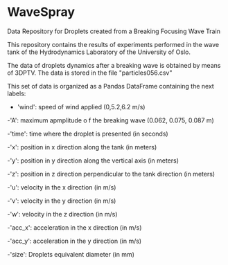 # WaveSpray
Data Repository for Droplets created from a Breaking Focusing Wave Train

This repository contains the results of experiments performed in the wave tank of the Hydrodynamics Laboratory of the University of Oslo.

The data of droplets dynamics after a breaking wave is obtained by means of 3DPTV. The data is stored in the file "particles056.csv"

This set of data is organized as a Pandas DataFrame containing the next labels:

- 'wind': speed of wind applied (0,5.2,6.2 m/s)

-'A': maximum apmplitude o f the breaking wave (0.062, 0.075, 0.087 m)

-'time': time where the droplet is presented (in seconds)

-'x': position in x direction along the tank (in meters)

-'y': position in y direction along the vertical axis (in meters)

-'z': position in z direction perpendicular to the tank direction (in meters)

-'u': velocity in the x direction (in m/s)

-'v': velocity in the y direction (in m/s)

-'w': velocity in the z direction (in m/s)

-'acc_x': acceleration in the x direction (in m/s)

-'acc_y': acceleration in the y direction (in m/s)

-'size': Droplets equivalent diameter (in mm)
